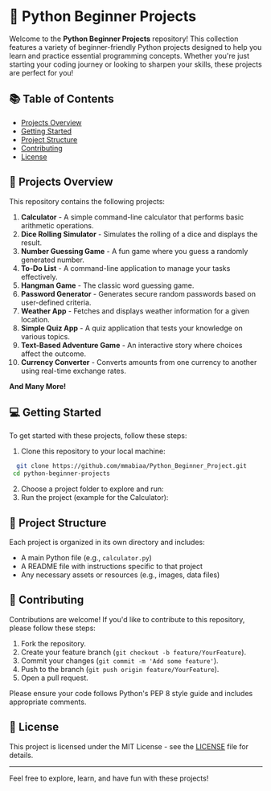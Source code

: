 # 🌟 Python Beginner Projects

Welcome to the **Python Beginner Projects** repository! This collection features a variety of beginner-friendly Python projects designed to help you learn and practice essential programming concepts. Whether you're just starting your coding journey or looking to sharpen your skills, these projects are perfect for you!


## 📚 Table of Contents

- [Projects Overview](#projects-overview)
- [Getting Started](#getting-started)
- [Project Structure](#project-structure)
- [Contributing](#contributing)
- [License](#license)

## 🚀 Projects Overview

This repository contains the following projects:

1. **Calculator** - A simple command-line calculator that performs basic arithmetic operations.
2. **Dice Rolling Simulator** - Simulates the rolling of a dice and displays the result.
3. **Number Guessing Game** - A fun game where you guess a randomly generated number.
4. **To-Do List** - A command-line application to manage your tasks effectively.
5. **Hangman Game** - The classic word guessing game.
6. **Password Generator** - Generates secure random passwords based on user-defined criteria.
7. **Weather App** - Fetches and displays weather information for a given location.
8. **Simple Quiz App** - A quiz application that tests your knowledge on various topics.
9. **Text-Based Adventure Game** - An interactive story where choices affect the outcome.
10. **Currency Converter** - Converts amounts from one currency to another using real-time exchange rates.

**And Many More!**

## 💻 Getting Started

To get started with these projects, follow these steps:

1. Clone this repository to your local machine:

 ```bash
   git clone https://github.com/mmabiaa/Python_Beginner_Project.git
  cd python-beginner-projects 
 ```
2. Choose a project folder to explore and run:
3. Run the project (example for the Calculator):


## 📁 Project Structure

Each project is organized in its own directory and includes:
- A main Python file (e.g., `calculator.py`)
- A README file with instructions specific to that project
- Any necessary assets or resources (e.g., images, data files)

## 🤝 Contributing

Contributions are welcome! If you'd like to contribute to this repository, please follow these steps:

1. Fork the repository.
2. Create your feature branch (`git checkout -b feature/YourFeature`).
3. Commit your changes (`git commit -m 'Add some feature'`).
4. Push to the branch (`git push origin feature/YourFeature`).
5. Open a pull request.

Please ensure your code follows Python's PEP 8 style guide and includes appropriate comments.

## 📄 License

This project is licensed under the MIT License - see the [LICENSE](LICENSE) file for details.

---

Feel free to explore, learn, and have fun with these projects!


   
